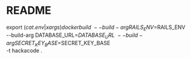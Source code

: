 # README

export $(cat .env | xargs)
docker build \
  --build-arg RAILS_ENV=$RAILS_ENV \
  --build-arg DATABASE_URL=$DATABASE_URL \
  --build-arg SECRET_KEY_BASE=$SECRET_KEY_BASE \
  -t hackacode .

